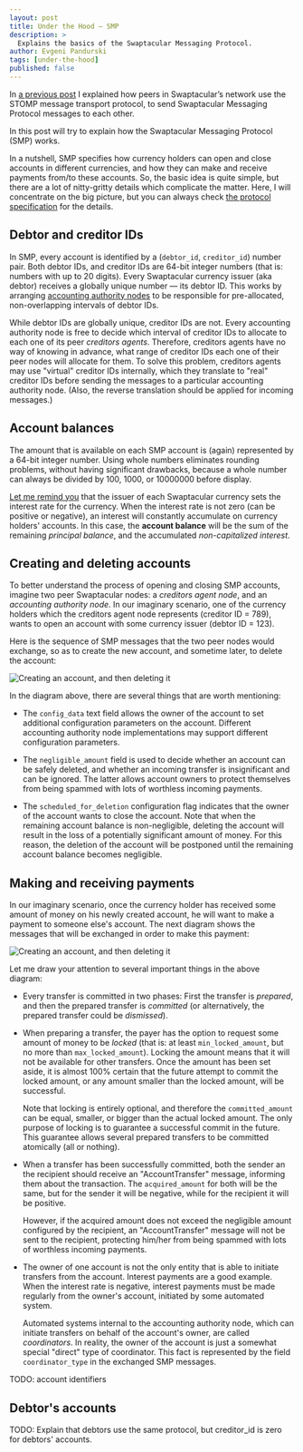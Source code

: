 ```yaml
---
layout: post
title: Under the Hood — SMP
description: >
  Explains the basics of the Swaptacular Messaging Protocol.
author: Evgeni Pandurski
tags: [under-the-hood]
published: false
---
```


In [a previous post](/2023/08/03/under-the-hood-message-transport/) I
explained how peers in Swaptacular’s network use the STOMP message transport
protocol, to send Swaptacular Messaging Protocol messages to each other.

In this post will try to explain how the Swaptacular Messaging Protocol
(SMP) works.

<!--more-->

In a nutshell, SMP specifies how currency holders can open and close
accounts in different currencies, and how they can make and receive payments
from/to these accounts. So, the basic idea is quite simple, but there are a
lot of nitty-gritty details which complicate the matter. Here, I will
concentrate on the big picture, but you can always check [the protocol
specification](/public/docs/protocol.pdf) for the details.

## Debtor and creditor IDs

In SMP, every account is identified by a (`debtor_id`, `creditor_id`) number
pair. Both debtor IDs, and creditor IDs are 64-bit integer numbers (that is:
numbers with up to 20 digits). Every Swaptacular currency issuer (aka
debtor) receives a globally unique number — its debtor ID. This works by
arranging [accounting authority nodes](/overview/) to be responsible for
pre-allocated, non-overlapping intervals of debtor IDs.

While debtor IDs are globally unique, creditor IDs are not. Every accounting
authority node is free to decide which interval of creditor IDs to allocate
to each one of its peer *creditors agents*. Therefore, creditors agents have
no way of knowing in advance, what range of creditor IDs each one of their
peer nodes will allocate for them. To solve this problem, creditors agents
may use "virtual" creditor IDs internally, which they translate to "real"
creditor IDs before sending the messages to a particular accounting
authority node. (Also, the reverse translation should be applied for
incoming messages.)

## Account balances

The amount that is available on each SMP account is (again) represented by a
64-bit integer number. Using whole numbers eliminates rounding problems,
without having significant drawbacks, because a whole number can always be
divided by 100, 1000, or 10000000 before display.

[Let me remind you](/2022/07/08/interest-rates-in-swaptacular/) that the
issuer of each Swaptacular currency sets the interest rate for the currency.
When the interest rate is not zero (can be positive or negative), an
interest will constantly accumulate on currency holders' accounts. In this
case, the **account balance** will be the sum of the remaining *principal
balance*, and the accumulated *non-capitalized interest*.

## Creating and deleting accounts

To better understand the process of opening and closing SMP accounts,
imagine two peer Swaptacular nodes: a *creditors agent node*, and an
*accounting authority node*. In our imaginary scenario, one of the currency
holders which the creditors agent node represents (creditor ID = 789), wants
to open an account with some currency issuer (debtor ID = 123).

Here is the sequence of SMP messages that the two peer nodes would exchange,
so as to create the new account, and sometime later, to delete the account:

<div class="message">
  <img src="/images/smp-configure-account.svg"
       alt="Creating an account, and then deleting it">
</div>

In the diagram above, there are several things that are worth mentioning:

* The `config_data` text field allows the owner of the account to set
  additional configuration parameters on the account. Different accounting
  authority node implementations may support different configuration
  parameters.

* The `negligible_amount` field is used to decide whether an account can be
  safely deleted, and whether an incoming transfer is insignificant and can
  be ignored. The latter allows account owners to protect themselves from
  being spammed with lots of worthless incoming payments.

* The `scheduled_for_deletion` configuration flag indicates that the owner
  of the account wants to close the account. Note that when the remaining
  account balance is non-negligible, deleting the account will result in the
  loss of a potentially significant amount of money. For this reason, the
  deletion of the account will be postponed until the remaining account
  balance becomes negligible.

## Making and receiving payments

In our imaginary scenario, once the currency holder has received some amount
of money on his newly created account, he will want to make a payment to
someone else's account. The next diagram shows the messages that will be
exchanged in order to make this payment:

<div class="message">
  <img src="/images/smp-commit-transfer.svg"
       alt="Creating an account, and then deleting it">
</div>

Let me draw your attention to several important things in the above diagram:

* Every transfer is committed in two phases: First the transfer is
  *prepared*, and then the prepared transfer is *committed* (or
  alternatively, the prepared transfer could be *dismissed*).

* When preparing a transfer, the payer has the option to request some amount
  of money to be *locked* (that is: at least `min_locked_amount`, but no
  more than `max_locked_amount`). Locking the amount means that it will not
  be available for other transfers. Once the amount has been set aside, it
  is almost 100% certain that the future attempt to commit the locked
  amount, or any amount smaller than the locked amount, will be successful.

  Note that locking is entirely optional, and therefore the
  `committed_amount` can be equal, smaller, or bigger than the actual locked
  amount. The only purpose of locking is to guarantee a successful commit in
  the future. This guarantee allows several prepared transfers to be
  committed atomically (all or nothing).

* When a transfer has been successfully committed, both the sender an the
  recipient should receive an "AccountTransfer" message, informing them
  about the transaction. The `acquired_amount` for both will be the same,
  but for the sender it will be negative, while for the recipient it will be
  positive.

  However, if the acquired amount does not exceed the negligible amount
  configured by the recipient, an "AccountTransfer" message will not be sent
  to the recipient, protecting him/her from being spammed with lots of
  worthless incoming payments.

* The owner of one account is not the only entity that is able to initiate
  transfers from the account. Interest payments are a good example. When the
  interest rate is negative, interest payments must be made regularly from
  the owner's account, initiated by some automated system.

  Automated systems internal to the accounting authority node, which can
  initiate transfers on behalf of the account's owner, are called
  *coordinators*. In reality, the owner of the account is just a somewhat
  special "direct" type of coordinator. This fact is represented by the
  field `coordinator_type` in the exchanged SMP messages.

TODO: account identifiers

## Debtor's accounts

TODO: Explain that debtors use the same protocol, but creditor_id is zero
for debtors' accounts.

